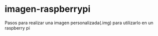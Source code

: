 # imagen-raspberrypi
Pasos para realizar una imagen personalizada(.img) para utilizarlo en un raspberry pi
